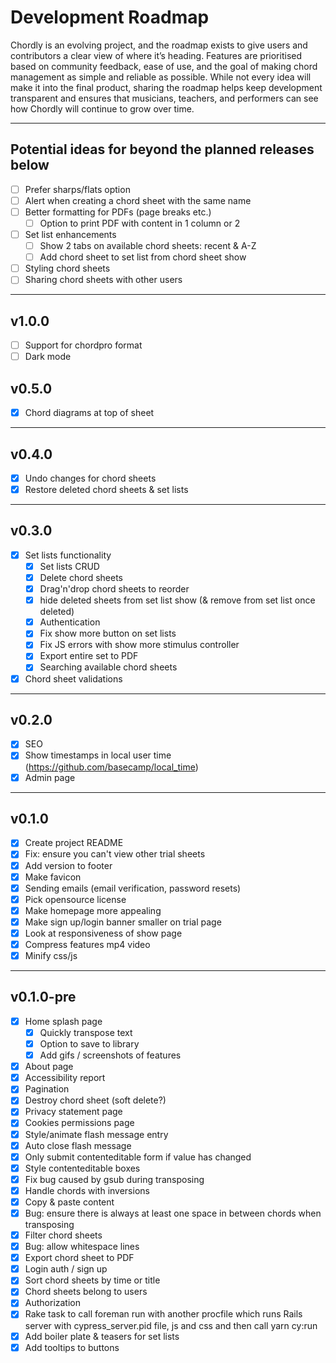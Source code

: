 # Development Roadmap

Chordly is an evolving project, and the roadmap exists to give users and contributors a clear view of where it’s heading.
Features are prioritised based on community feedback, ease of use, and the goal of making chord management as simple and
reliable as possible. While not every idea will make it into the final product, sharing the roadmap helps keep development
transparent and ensures that musicians, teachers, and performers can see how Chordly will continue to grow over time.

---

## Potential ideas for beyond the planned releases below
- [ ] Prefer sharps/flats option
- [ ] Alert when creating a chord sheet with the same name
- [ ] Better formatting for PDFs (page breaks etc.)
  - [ ] Option to print PDF with content in 1 column or 2
- [ ] Set list enhancements
  - [ ] Show 2 tabs on available chord sheets: recent & A-Z
  - [ ] Add chord sheet to set list from chord sheet show
- [ ] Styling chord sheets
- [ ] Sharing chord sheets with other users

---

## v1.0.0
- [ ] Support for chordpro format
- [ ] Dark mode

## v0.5.0
- [x] Chord diagrams at top of sheet

---

## v0.4.0
- [x] Undo changes for chord sheets
- [x] Restore deleted chord sheets & set lists

---

## v0.3.0
- [x] Set lists functionality
  - [x] Set lists CRUD
  - [x] Delete chord sheets
  - [x] Drag'n'drop chord sheets to reorder
  - [x] hide deleted sheets from set list show (& remove from set list once deleted)
  - [x] Authentication
  - [x] Fix show more button on set lists
  - [x] Fix JS errors with show more stimulus controller
  - [x] Export entire set to PDF
  - [x] Searching available chord sheets
- [x] Chord sheet validations

---
## v0.2.0
- [x] SEO
- [x] Show timestamps in local user time (https://github.com/basecamp/local_time)
- [x] Admin page

---
## v0.1.0
- [x] Create project README
- [x] Fix: ensure you can't view other trial sheets
- [x] Add version to footer
- [x] Make favicon
- [x] Sending emails (email verification, password resets)
- [x] Pick opensource license
- [x] Make homepage more appealing
- [x] Make sign up/login banner smaller on trial page
- [x] Look at responsiveness of show page
- [x] Compress features mp4 video
- [x] Minify css/js

---
## v0.1.0-pre
- [x] Home splash page
  - [x] Quickly transpose text
  - [x] Option to save to library
  - [x] Add gifs / screenshots of features
- [x] About page
- [x] Accessibility report
- [x] Pagination
- [x] Destroy chord sheet (soft delete?)
- [x] Privacy statement page
- [x] Cookies permissions page
- [x] Style/animate flash message entry
- [x] Auto close flash message
- [x] Only submit contenteditable form if value has changed
- [x] Style contenteditable boxes
- [x] Fix bug caused by gsub during transposing
- [x] Handle chords with inversions
- [x] Copy & paste content
- [x] Bug: ensure there is always at least one space in between chords when transposing
- [x] Filter chord sheets
- [x] Bug: allow whitespace lines
- [x] Export chord sheet to PDF
- [x] Login auth / sign up
- [x] Sort chord sheets by time or title
- [x] Chord sheets belong to users
- [x] Authorization
- [x] Rake task to call foreman run with another procfile which runs Rails server with cypress_server.pid file, js and css and then call yarn cy:run
- [x] Add boiler plate & teasers for set lists
- [x] Add tooltips to buttons
